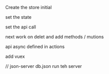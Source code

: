 Create the store initial 

set the state 

set the api call 

next work on delet and add methods / mutions

api async defined in actions

add vuex

//  json-server db.json run teh server